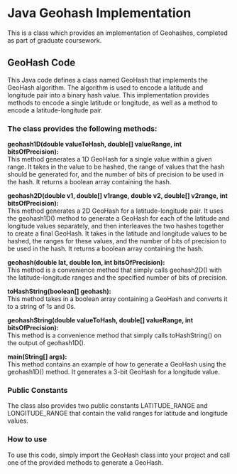 # Java Geohash Implementation
This is a class which provides an implementation of Geohashes, completed as part of graduate coursework.

## GeoHash Code
This Java code defines a class named GeoHash that implements the GeoHash algorithm. The algorithm is used to encode a latitude and longitude pair into a binary hash value. This implementation provides methods to encode a single latitude or longitude, as well as a method to encode a latitude-longitude pair.

### The class provides the following methods:

**geohash1D(double valueToHash, double[] valueRange, int bitsOfPrecision):** </br> 
This method generates a 1D GeoHash for a single value within a given range. It takes in the value to be hashed, the range of values that the hash should be generated for, and the number of bits of precision to be used in the hash. It returns a boolean array containing the hash.

**geohash2D(double v1, double[] v1range, double v2, double[] v2range, int bitsOfPrecision):** </br> 
This method generates a 2D GeoHash for a latitude-longitude pair. It uses the geohash1D() method to generate a GeoHash for each of the latitude and longitude values separately, and then interleaves the two hashes together to create a final GeoHash. It takes in the latitude and longitude values to be hashed, the ranges for these values, and the number of bits of precision to be used in the hash. It returns a boolean array containing the hash.

**geohash(double lat, double lon, int bitsOfPrecision):** </br> 
This method is a convenience method that simply calls geohash2D() with the latitude-longitude ranges and the specified number of bits of precision.

**toHashString(boolean[] geohash):** </br> 
This method takes in a boolean array containing a GeoHash and converts it to a string of 1s and 0s.

**geohashString(double valueToHash, double[] valueRange, int bitsOfPrecision):** </br> 
This method is a convenience method that simply calls toHashString() on the output of geohash1D().

**main(String[] args):** </br> 
This method contains an example of how to generate a GeoHash using the geohash1D() method. It generates a 3-bit GeoHash for a longitude value.

### Public Constants
The class also provides two public constants LATITUDE_RANGE and LONGITUDE_RANGE that contain the valid ranges for latitude and longitude values.

### How to use
To use this code, simply import the GeoHash class into your project and call one of the provided methods to generate a GeoHash.




